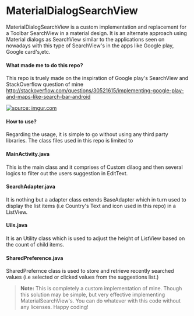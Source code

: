 # MaterialDialogSearchView

MaterialDialogSearchView is a custom implementation and replacement for a Toolbar SearchView in a material design.
It is an alternate approach using Material dialogs as SearchView similar to the applications seen on nowadays with this type of SearchView's in the apps
like Google play, Google card's,etc.

#### **What made me to do this repo?**

This repo is truely made on the inspiration of Google play's SearchView and StackOverflow question of mine
http://stackoverflow.com/questions/30521615/implementing-google-play-and-maps-like-search-bar-android

<a href="http://imgur.com/kUwTS5P"><img src="http://i.imgur.com/kUwTS5P.gif" title="source: imgur.com" /></a>


#### **How to use?**

Regarding the usage, it is simple to go without using any third party libraries. The class files used in this repo is limited to

#### **MainActivity.java**  

This is the main class and it comprises of Custom dilaog and then several logics to filter out the users suggestion in EditText.

#### **SearchAdapter.java** 

It is nothing but a adapter class extends BaseAdapter which in turn used to display the list items (i.e Country's Text and icon used in this repo) in a ListView.

#### **Uils.java**          

It is an Utility class which is used to adjust the height of ListView based on the count of child items.

#### **SharedPreference.java**   

SharedPrefernce class is used to store and retrieve recently searched values (i.e selected or clicked values from the suggestions list.)

> **Note:** This is completely a custom implementation of mine.  Though this solution may be simple, but very effective implementing MaterialSearchView's. You can do whatever with this code without any licenses. Happy coding! 



